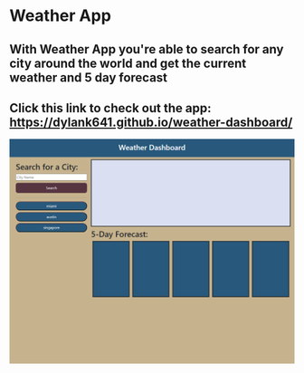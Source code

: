 # Weather App

## With Weather App you're able to search for any city around the world and get the current weather and 5 day forecast

## Click this link to check out the app: https://dylank641.github.io/weather-dashboard/

![image](./assets/images/ganggang.png)